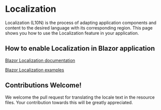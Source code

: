 # Localization

Localization (L10N) is the process of adapting application components and content to the desired language with its corresponding region. This page shows you how to use the Localization feature in your application.

## How to enable Localization in Blazor application

[Blazor Localization documentation](https://blazor.syncfusion.com/documentation/common/localization)

[Blazor Localization examples](https://github.com/SyncfusionExamples/blazor-localization)

## Contributions Welcome!

We welcome the pull request for translating the locale text in the resource files. Your contribution towards this will be greatly appreciated.
 